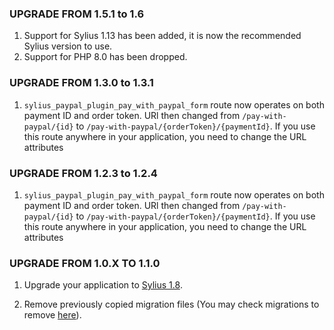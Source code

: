 ### UPGRADE FROM 1.5.1 to 1.6

1. Support for Sylius 1.13 has been added, it is now the recommended Sylius version to use.
2. Support for PHP 8.0 has been dropped.

### UPGRADE FROM 1.3.0 to 1.3.1

1. `sylius_paypal_plugin_pay_with_paypal_form` route now operates on both payment ID and order token. URl then changed from
   `/pay-with-paypal/{id}` to `/pay-with-paypal/{orderToken}/{paymentId}`. If you use this route anywhere in your application, you
   need to change the URL attributes

### UPGRADE FROM 1.2.3 to 1.2.4

1. `sylius_paypal_plugin_pay_with_paypal_form` route now operates on both payment ID and order token. URl then changed from
    `/pay-with-paypal/{id}` to `/pay-with-paypal/{orderToken}/{paymentId}`. If you use this route anywhere in your application, you
    need to change the URL attributes

### UPGRADE FROM 1.0.X TO 1.1.0

1. Upgrade your application to [Sylius 1.8](https://github.com/Sylius/Sylius/blob/master/UPGRADE-1.8.md).

1. Remove previously copied migration files (You may check migrations to remove [here](https://github.com/Sylius/PayPalPlugin/pull/160/files)).
